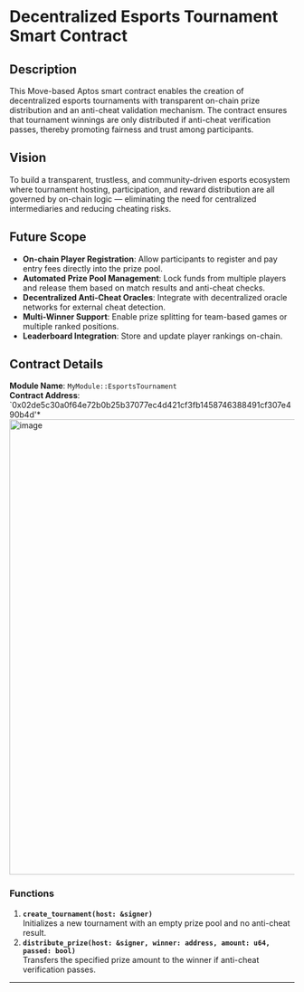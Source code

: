 # Decentralized Esports Tournament Smart Contract

## Description
This Move-based Aptos smart contract enables the creation of decentralized esports tournaments with transparent on-chain prize distribution and an anti-cheat validation mechanism. The contract ensures that tournament winnings are only distributed if anti-cheat verification passes, thereby promoting fairness and trust among participants.

## Vision
To build a transparent, trustless, and community-driven esports ecosystem where tournament hosting, participation, and reward distribution are all governed by on-chain logic — eliminating the need for centralized intermediaries and reducing cheating risks.

## Future Scope
- **On-chain Player Registration**: Allow participants to register and pay entry fees directly into the prize pool.
- **Automated Prize Pool Management**: Lock funds from multiple players and release them based on match results and anti-cheat checks.
- **Decentralized Anti-Cheat Oracles**: Integrate with decentralized oracle networks for external cheat detection.
- **Multi-Winner Support**: Enable prize splitting for team-based games or multiple ranked positions.
- **Leaderboard Integration**: Store and update player rankings on-chain.

## Contract Details
**Module Name**: `MyModule::EsportsTournament`  
**Contract Address**: `0x02de5c30a0f64e72b0b25b37077ec4d421cf3fb1458746388491cf307e490b4d'* 
<img width="1875" height="805" alt="image" src="https://github.com/user-attachments/assets/b3d68245-a2b8-4d41-b19e-15f57dd91529" />


### Functions
1. **`create_tournament(host: &signer)`**  
   Initializes a new tournament with an empty prize pool and no anti-cheat result.
2. **`distribute_prize(host: &signer, winner: address, amount: u64, passed: bool)`**  
   Transfers the specified prize amount to the winner if anti-cheat verification passes.

---
